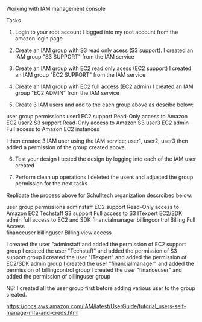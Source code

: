 Working with IAM management console

Tasks

1. Login to your root account
I logged into my root account from the amazon login page

2. Create an IAM group with S3 read only acess (S3 support).
I created an IAM group "S3 SUPPORT" from the IAM service

3. Create an IAM group with EC2 read only acess (EC2 support)
I created an IAM group "EC2 SUPPORT" from the IAM service

4. Create an IAM group with EC2 full access (EC2 admin)
I created an IAM group "EC2 ADMIN" from the IAM service

5. Create 3 IAM users and add to the each group above as descibe below:


user      group          permissions
user1     EC2 support     Read-Only access to Amazon EC2
user2     S3 support      Read-Only access to Amazon S3
user3     EC2 admin       Full access to Amazon EC2 instances

I then created 3 IAM user using the IAM service; user1, user2, user3 then added a permission of the group created above. 

6. Test your design
I tested the design by logging into each of the IAM user created

7. Perform clean up operations
I deleted the users and adjusted the group permission for the next tasks


Replicate the process above for  Schulltech organization descrcibed below:


user               group                       permissions
adminstaff         EC2 support          Read-Only access to Amazon EC2
Techstaff          S3 support           Full access to S3
ITexpert           EC2/SDK admin        full access to EC2 and SDK
financialmanager   billingcontrol       Billing Full Access  
financeuser        billinguser          Billing view access

I created the user "adminstaff and added the permission of EC2 support group
I created the user "Techstaff" and added the permission of S3 support group
I created the user "ITexpert" and added the permission of EC2/SDK admin group
I created the user "financialmanager" and added the permission of billingcontrol group
I created the user "financeuser" and added the permission of billinguser group


NB: I created all the user group first before adding various user to the group created.




https://docs.aws.amazon.com/IAM/latest/UserGuide/tutorial_users-self-manage-mfa-and-creds.html


